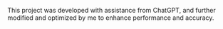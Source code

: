 This project was developed with assistance from ChatGPT, and further modified and optimized by me to enhance performance and accuracy.

